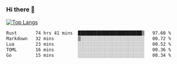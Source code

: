 ### Hi there 👋

<!--
**3Xpl0it3r/3Xpl0it3r** is a ✨ _special_ ✨ repository because its `README.md` (this file) appears on your GitHub profile.

Here are some ideas to get you started:

- 🔭 I’m currently working on ...
- 🌱 I’m currently learning ...
- 👯 I’m looking to collaborate on ...
- 🤔 I’m looking for help with ...
- 💬 Ask me about ...
- 📫 How to reach me: ...
- 😄 Pronouns: ...
- ⚡ Fun fact: ...
-->


[![Top Langs](https://github-readme-stats.vercel.app/api/top-langs/?username=3Xpl0it3r&layout=compact)](https://github.com/3Xpl0it3r/3Xpl0it3r)

<!--START_SECTION:waka-->

```txt
Rust       74 hrs 41 mins  ████████████████████████▒   97.60 %
Markdown   32 mins         ▒░░░░░░░░░░░░░░░░░░░░░░░░   00.72 %
Lua        23 mins         ░░░░░░░░░░░░░░░░░░░░░░░░░   00.52 %
TOML       16 mins         ░░░░░░░░░░░░░░░░░░░░░░░░░   00.36 %
Go         15 mins         ░░░░░░░░░░░░░░░░░░░░░░░░░   00.34 %
```

<!--END_SECTION:waka-->
